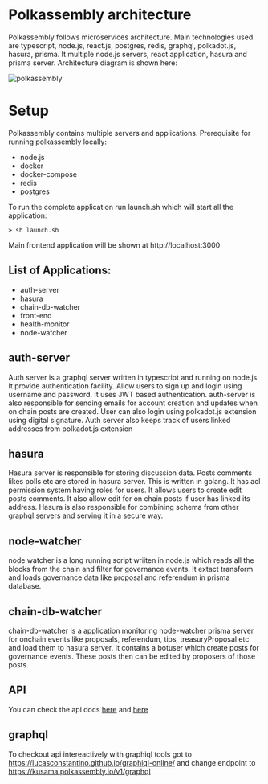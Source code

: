 # Polkassembly architecture

Polkassembly follows microservices architecture. Main technologies used are typescript, node.js, react.js, postgres, redis, graphql, polkadot.js, hasura, prisma. It multiple node.js servers, react application, hasura and prisma server. Architecture diagram is shown here:

![polkassembly](https://user-images.githubusercontent.com/874046/117366012-c7eaee80-aedd-11eb-88e3-02cbb3a21634.png)

# Setup

Polkassembly contains multiple servers and applications. Prerequisite for running polkassembly locally:

- node.js
- docker
- docker-compose
- redis
- postgres

To run the complete application run launch.sh which will start all the application:

```
> sh launch.sh
```
Main frontend application will be shown at http://localhost:3000

List of Applications:
--

- auth-server
- hasura
- chain-db-watcher
- front-end
- health-monitor
- node-watcher

auth-server
-- 
Auth server is a graphql server written in typescript and running on node.js. It provide authentication facility. Allow users to sign up and login using username and password. It uses JWT based authentication. auth-server is also responsible for sending emails for account creation and updates when on chain posts are created. User can also login using polkadot.js extension using digital signature. Auth server also keeps track of users linked addresses from polkadot.js extension

hasura
--
Hasura server is responsible for storing discussion data. Posts comments likes polls etc are stored in hasura server. This is written in golang. It has acl permission system having roles for users. It allows users to create edit posts comments. It also allow edit for on chain posts if user has linked its address. Hasura is also responsible for combining schema from other graphql servers and serving it in a secure way.

node-watcher
-- 

node watcher is a long running script wriiten in node.js which reads all the blocks from the chain and filter for governance events. It extact transform and loads governance data like proposal and referendum in prisma database.

chain-db-watcher
--

chain-db-watcher is a application monitoring node-watcher prisma server for onchain events like proposals, referendum, tips, treasuryProposal etc and load them to hasura server. It contains a botuser which create posts for governance events. These posts then can be edited by proposers of those posts.

API
-- 
You can check the api docs [here](auth_schema.md) and [here](schema.md)

graphql
--

To checkout api intereactively with graphiql tools got to https://lucasconstantino.github.io/graphiql-online/ and change endpoint to https://kusama.polkassembly.io/v1/graphql
